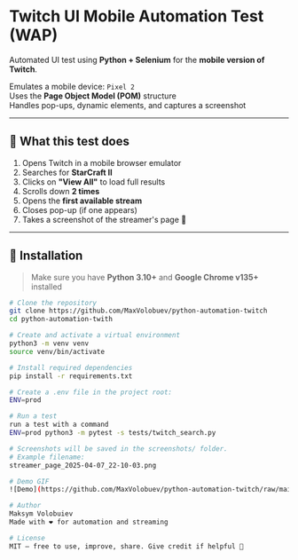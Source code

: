 # Twitch UI Mobile Automation Test (WAP)

Automated UI test using **Python + Selenium** for the **mobile version of Twitch**.

Emulates a mobile device: `Pixel 2`  
Uses the **Page Object Model (POM)** structure  
Handles pop-ups, dynamic elements, and captures a screenshot

---

## 🚀 What this test does

1. Opens Twitch in a mobile browser emulator
2. Searches for **StarCraft II**
3. Clicks on **"View All"** to load full results
4. Scrolls down **2 times**
5. Opens the **first available stream**
6. Closes pop-up (if one appears)
7. Takes a screenshot of the streamer's page 📸

---

## 🔧 Installation

> Make sure you have **Python 3.10+** and **Google Chrome v135+** installed

```bash
# Clone the repository
git clone https://github.com/MaxVolobuev/python-automation-twitch
cd python-automation-twith

# Create and activate a virtual environment
python3 -m venv venv
source venv/bin/activate

# Install required dependencies
pip install -r requirements.txt

# Create a .env file in the project root:
ENV=prod

# Run a test
run a test with a command
ENV=prod python3 -m pytest -s tests/twitch_search.py

# Screenshots will be saved in the screenshots/ folder.
# Example filename:
streamer_page_2025-04-07_22-10-03.png

# Demo GIF
![Demo](https://github.com/MaxVolobuev/python-automation-twitch/raw/main/demo.gif)

# Author
Maksym Volobuiev
Made with ❤️ for automation and streaming

# License
MIT — free to use, improve, share. Give credit if helpful 🙌
